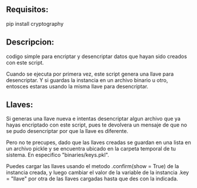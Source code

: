 ## Requisitos:
pip install cryptography

## Descripcion:
codigo simple para encriptar y desencriptar datos que hayan sido creados con este script.

Cuando se ejecuta por primera vez, este script genera una llave para desencriptar. Y si guardas la instancia en un archivo binario u otro, entosces estaras usando la misma llave para desencriptar.

## Llaves:
Si generas una llave nueva e intentas desencriptar algun archivo que ya hayas encriptado con este script, pues te devolvera un mensaje de que no se pudo desencriptar por que la llave es diferente.

Pero no te precupes, dado que las llaves creadas se guardan en una lista en un archivo pickle y se encuentra ubicado en la carpeta temporal de tu sistema. En especifico "binaries/keys.pkl".

Puedes cargar las llaves usando el metodo .confirm(show = True) de la instancia creada, y luego cambiar el valor de la variable de la instancia .key = "llave" por otra de las llaves cargadas hasta que des con la indicada.

